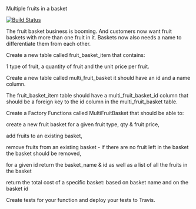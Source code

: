 Multiple fruits in a basket

[![Build Status](https://app.travis-ci.com/MafoloEmmanuel/MultiFruitBasket.svg?branch=master)](https://app.travis-ci.com/MafoloEmmanuel/MultiFruitBasket)

The fruit basket business is booming. And customers now want fruit baskets with more than one fruit in it. Baskets now also needs a name to differentiate them from each other.

Create a new table called fruit_basket_item that contains:

1 type of fruit,
a quantity of fruit
and the unit price per fruit.

Create a new table called multi_fruit_basket it should have an id and a name column. 

The fruit_basket_item table should have a multi_fruit_basket_id column that should be a foreign key to the id column in the multi_fruit_basket table.

Create a Factory Functions called MultiFruitBasket that should be able to:

create a new fruit basket for a given fruit type, qty & fruit price,

add fruits to an existing basket,

remove fruits from an existing basket - if there are no fruit left in the basket the basket should be removed,

for a given id return the basket_name & id as well as a list of all the fruits in the basket

return the total cost of a specific basket:
based on basket name
and on the basket id


Create tests for your function and deploy your tests to Travis.